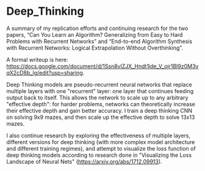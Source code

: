 # Deep_Thinking

A summary of my replication efforts and continuing research for the two papers, “Can You Learn an Algorithm? Generalizing from Easy to Hard Problems with Recurrent Networks” and “End-to-end Algorithm Synthesis with Recurrent Networks: Logical Extrapolation Without Overthinking”. 

A formal writeup is here: https://docs.google.com/document/d/1Ssn8vlZJX_Hndt1ide_V_ojr1Bl9z0M3vqX2cD8b_lg/edit?usp=sharing.

Deep Thinking models are pseudo-recurrent neural networks that replace multiple layers with one "recurrent" layer: one layer that continues
feeding output back to itself. This allows the network to scale up to any arbitrary "effective depth": for harder problems, networks can 
theoretically increase their effective depth and gain better accuracy. I train a deep thinking CNN on solving 9x9 mazes, and then scale up
the effective depth to solve 13x13 mazes. 

I also continue research by exploring the effectiveness of multiple layers, different versions for deep thinking 
(with more complex model architecture and different training regimes), and attempt to visualize the loss function of deep thinking models
according to research done in "Visualizing the Loss Landscape of Neural Nets" (https://arxiv.org/abs/1712.09913).
